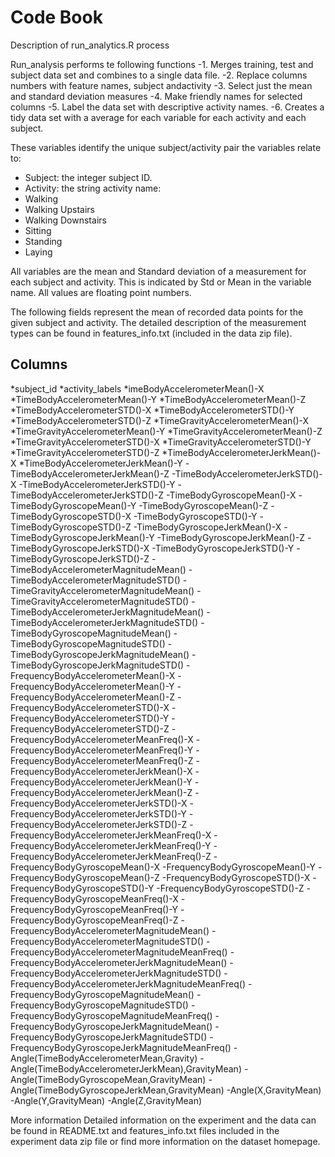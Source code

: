 # Code Book

Description of run_analytics.R process

Run_analysis performs te following functions
-1. Merges training, test and subject data set and combines to a single data file.
-2. Replace columns numbers with feature names, subject andactivity
-3. Select just the mean and standard deviation measures
-4. Make friendly names for selected columns
-5. Label the data set with descriptive activity names. 
-6. Creates a tidy data set with a average for each variable for each activity and each subject. 

These variables identify the unique subject/activity pair the variables relate to:
 - Subject: the integer subject ID.
 - Activity: the string activity name:
  - Walking
  - Walking Upstairs
  - Walking Downstairs
  - Sitting
  - Standing
  - Laying

All variables are the mean and Standard deviation of a measurement for each subject and activity. This is indicated by Std or  Mean in the variable name.  All values are floating point numbers.

The following fields represent the mean of recorded data points for the given subject and activity. The detailed description of the measurement types can be found in features_info.txt (included in the data zip file).

## Columns
*subject_id 
*activity_labels 
*imeBodyAccelerometerMean()-X
*TimeBodyAccelerometerMean()-Y
*TimeBodyAccelerometerMean()-Z
*TimeBodyAccelerometerSTD()-X
*TimeBodyAccelerometerSTD()-Y
*TimeBodyAccelerometerSTD()-Z
*TimeGravityAccelerometerMean()-X
*TimeGravityAccelerometerMean()-Y
*TimeGravityAccelerometerMean()-Z
*TimeGravityAccelerometerSTD()-X
*TimeGravityAccelerometerSTD()-Y
*TimeGravityAccelerometerSTD()-Z
*TimeBodyAccelerometerJerkMean()-X
*TimeBodyAccelerometerJerkMean()-Y
-TimeBodyAccelerometerJerkMean()-Z
-TimeBodyAccelerometerJerkSTD()-X
-TimeBodyAccelerometerJerkSTD()-Y
-TimeBodyAccelerometerJerkSTD()-Z
-TimeBodyGyroscopeMean()-X
-TimeBodyGyroscopeMean()-Y
-TimeBodyGyroscopeMean()-Z
-TimeBodyGyroscopeSTD()-X
-TimeBodyGyroscopeSTD()-Y
-TimeBodyGyroscopeSTD()-Z
-TimeBodyGyroscopeJerkMean()-X
-TimeBodyGyroscopeJerkMean()-Y
-TimeBodyGyroscopeJerkMean()-Z
-TimeBodyGyroscopeJerkSTD()-X
-TimeBodyGyroscopeJerkSTD()-Y
-TimeBodyGyroscopeJerkSTD()-Z
-TimeBodyAccelerometerMagnitudeMean()
-TimeBodyAccelerometerMagnitudeSTD()
-TimeGravityAccelerometerMagnitudeMean()
-TimeGravityAccelerometerMagnitudeSTD()
-TimeBodyAccelerometerJerkMagnitudeMean()
-TimeBodyAccelerometerJerkMagnitudeSTD()
-TimeBodyGyroscopeMagnitudeMean()
-TimeBodyGyroscopeMagnitudeSTD()
-TimeBodyGyroscopeJerkMagnitudeMean()
-TimeBodyGyroscopeJerkMagnitudeSTD()
-FrequencyBodyAccelerometerMean()-X
-FrequencyBodyAccelerometerMean()-Y
-FrequencyBodyAccelerometerMean()-Z
-FrequencyBodyAccelerometerSTD()-X
-FrequencyBodyAccelerometerSTD()-Y
-FrequencyBodyAccelerometerSTD()-Z
-FrequencyBodyAccelerometerMeanFreq()-X
-FrequencyBodyAccelerometerMeanFreq()-Y
-FrequencyBodyAccelerometerMeanFreq()-Z
-FrequencyBodyAccelerometerJerkMean()-X
-FrequencyBodyAccelerometerJerkMean()-Y
-FrequencyBodyAccelerometerJerkMean()-Z
-FrequencyBodyAccelerometerJerkSTD()-X
-FrequencyBodyAccelerometerJerkSTD()-Y
-FrequencyBodyAccelerometerJerkSTD()-Z
-FrequencyBodyAccelerometerJerkMeanFreq()-X
-FrequencyBodyAccelerometerJerkMeanFreq()-Y
-FrequencyBodyAccelerometerJerkMeanFreq()-Z
-FrequencyBodyGyroscopeMean()-X
-FrequencyBodyGyroscopeMean()-Y
-FrequencyBodyGyroscopeMean()-Z
-FrequencyBodyGyroscopeSTD()-X
-FrequencyBodyGyroscopeSTD()-Y
-FrequencyBodyGyroscopeSTD()-Z
-FrequencyBodyGyroscopeMeanFreq()-X
-FrequencyBodyGyroscopeMeanFreq()-Y
-FrequencyBodyGyroscopeMeanFreq()-Z
-FrequencyBodyAccelerometerMagnitudeMean()
-FrequencyBodyAccelerometerMagnitudeSTD()
-FrequencyBodyAccelerometerMagnitudeMeanFreq()
-FrequencyBodyAccelerometerJerkMagnitudeMean()
-FrequencyBodyAccelerometerJerkMagnitudeSTD()
-FrequencyBodyAccelerometerJerkMagnitudeMeanFreq()
-FrequencyBodyGyroscopeMagnitudeMean()
-FrequencyBodyGyroscopeMagnitudeSTD()
-FrequencyBodyGyroscopeMagnitudeMeanFreq()
-FrequencyBodyGyroscopeJerkMagnitudeMean()
-FrequencyBodyGyroscopeJerkMagnitudeSTD()
-FrequencyBodyGyroscopeJerkMagnitudeMeanFreq()
-Angle(TimeBodyAccelerometerMean,Gravity)
-Angle(TimeBodyAccelerometerJerkMean),GravityMean)
-Angle(TimeBodyGyroscopeMean,GravityMean)
-Angle(TimeBodyGyroscopeJerkMean,GravityMean)
-Angle(X,GravityMean)
-Angle(Y,GravityMean)
-Angle(Z,GravityMean)

More information
Detailed information on the experiment and the data can be found in  README.txt and features_info.txt files included in the experiment data zip file or find more information on the dataset homepage.
